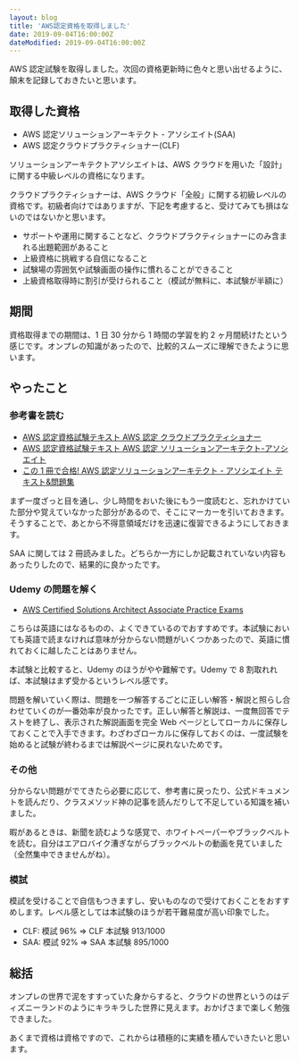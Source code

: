 ```yaml
---
layout: blog
title: 'AWS認定資格を取得しました'
date: 2019-09-04T16:00:00Z
dateModified: 2019-09-04T16:00:00Z
---
```


AWS 認定試験を取得しました。次回の資格更新時に色々と思い出せるように、顛末を記録しておきたいと思います。

## 取得した資格

- AWS 認定ソリューションアーキテクト - アソシエイト(SAA)
- AWS 認定クラウドプラクティショナー(CLF)

ソリューションアーキテクトアソシエイトは、AWS クラウドを用いた「設計」に関する中級レベルの資格になります。

クラウドプラクティショナーは、AWS クラウド「全般」に関する初級レベルの資格です。初級者向けではありますが、下記を考慮すると、受けてみても損はないのではないかと思います。

- サポートや運用に関することなど、クラウドプラクティショナーにのみ含まれる出題範囲があること
- 上級資格に挑戦する自信になること
- 試験場の雰囲気や試験画面の操作に慣れることができること
- 上級資格取得時に割引が受けられること（模試が無料に、本試験が半額に）

## 期間

資格取得までの期間は、1 日 30 分から 1 時間の学習を約 2 ヶ月間続けたという感じです。オンプレの知識があったので、比較的スムーズに理解できたように思います。

## やったこと

### 参考書を読む

- [AWS 認定資格試験テキスト AWS 認定 クラウドプラクティショナー](https://www.amazon.co.jp/dp/4797397403)
- [AWS 認定資格試験テキスト AWS 認定 ソリューションアーキテクト-アソシエイト](https://www.amazon.co.jp/dp/479739739X)
- [この 1 冊で合格! AWS 認定ソリューションアーキテクト - アソシエイト テキスト&問題集](https://www.amazon.co.jp/dp/4046042036)

まず一度ざっと目を通し、少し時間をおいた後にもう一度読むと、忘れかけていた部分や覚えていなかった部分があるので、そこにマーカーを引いておきます。そうすることで、あとから不得意領域だけを迅速に復習できるようにしておきます。

SAA に関しては 2 冊読みました。どちらか一方にしか記載されていない内容もあったりしたので、結果的に良かったです。

### Udemy の問題を解く

- [AWS Certified Solutions Architect Associate Practice Exams](https://px.a8.net/svt/ejp?a8mat=35M4GV+FTRUPE+3L4M+BW8O2&a8ejpredirect=https%3A%2F%2Fwww.udemy.com%2Faws-certified-solutions-architect-associate-amazon-practice-exams%2F)

こちらは英語にはなるものの、よくできているのでおすすめです。本試験においても英語で読まなければ意味が分からない問題がいくつかあったので、英語に慣れておくに越したことはありません。

本試験と比較すると、Udemy のほうがやや難解です。Udemy で 8 割取れれば、本試験はまず受かるというレベル感です。

問題を解いていく際は、問題を一つ解答するごとに正しい解答・解説と照らし合わせていくのが一番効率が良かったです。正しい解答と解説は、一度無回答でテストを終了し、表示された解説画面を完全 Web ページとしてローカルに保存しておくことで入手できます。わざわざローカルに保存しておくのは、一度試験を始めると試験が終わるまでは解説ページに戻れないためです。

### その他

分からない問題がでてきたら必要に応じて、参考書に戻ったり、公式ドキュメントを読んだり、クラスメソッド神の記事を読んだりして不足している知識を補いました。

暇があるときは、新聞を読むような感覚で、ホワイトペーパーやブラックベルトを読む。自分はエアロバイク漕ぎながらブラックベルトの動画を見ていました（全然集中できませんがね）。

### 模試

模試を受けることで自信もつきますし、安いものなので受けておくことをおすすめします。レベル感としては本試験のほうが若干難易度が高い印象でした。

- CLF: 模試 96% => CLF 本試験 913/1000
- SAA: 模試 92% => SAA 本試験 895/1000

## 総括

オンプレの世界で泥をすすっていた身からすると、クラウドの世界というのはディズニーランドのようにキラキラした世界に見えます。おかげさまで楽しく勉強できました。

あくまで資格は資格ですので、これからは積極的に実績を積んでいきたいと思います。
